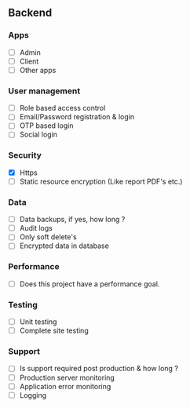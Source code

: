 ## Backend

### Apps

- [ ] Admin
- [ ] Client
- [ ] Other apps

### User management

- [ ] Role based access control
- [ ] Email/Password registration & login
- [ ] OTP based login
- [ ] Social login

### Security

- [x] Https
- [ ] Static resource encryption (Like report PDF's etc.)

### Data

- [ ] Data backups, if yes, how long ?
- [ ] Audit logs
- [ ] Only soft delete's
- [ ] Encrypted data in database

### Performance

- [ ] Does this project have a performance goal. 

### Testing

- [ ] Unit testing
- [ ] Complete site testing

### Support

- [ ] Is support required post production & how long ?
- [ ] Production server monitoring
- [ ] Application error monitoring
- [ ] Logging
